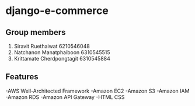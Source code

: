 # django-e-commerce

## Group members
1.  Siravit Ruethaiwat 6210546048
2.  Natchanon Manatphaiboon 6310545515
3.  Krittamate Cherdpongtagit 6310545884

## Features
-AWS Well-Architected Framework
-Amazon EC2
-Amazon S3
-Amazon IAM
-Amazon RDS
-Amazon API Gateway
-HTML CSS


